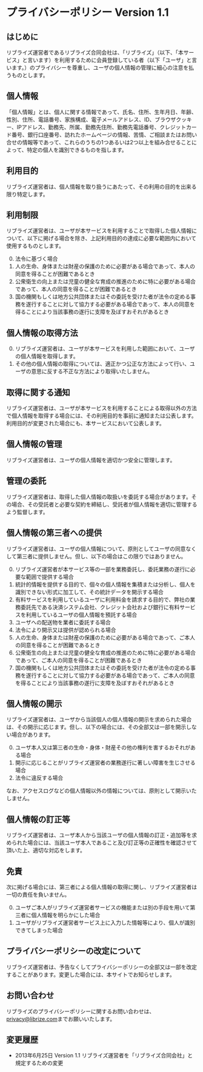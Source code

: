 # プライバシーポリシー Version 1.1


## はじめに

リブライズ運営者であるリブライズ合同会社は、「リブライズ」（以下、「本サービス」と言います）を利用するために会員登録している者（以下「ユーザ」と言います。）のプライバシーを尊重し、ユーザの個人情報の管理に細心の注意を払うものとします。


## 個人情報

「個人情報」とは、個人に関する情報であって、氏名、住所、生年月日、年齢、性別、住所、電話番号、家族構成、電子メールアドレス、ID、ブラウザクッキー、IPアドレス、勤務先、所属、勤務先住所、勤務先電話番号、クレジットカード番号、銀行口座番号、訪れたホームページの情報、苦情、ご相談またはお問い合せの情報等であって、これらのうちの1つあるいは2つ以上を組み合せることによって、特定の個人を識別できるものを指します。


## 利用目的

リブライズ運営者は、個人情報を取り扱うにあたって、その利用の目的を出来る限り特定します。


## 利用制限

リブライズ運営者は、ユーザが本サービスを利用することで取得した個人情報について、以下に掲げる場合を除き、上記利用目的の達成に必要な範囲内において使用するものとします。

0. 法令に基づく場合
0. 人の生命、身体または財産の保護のために必要がある場合であって、本人の同意を得ることが困難であるとき
0. 公衆衛生の向上または児童の健全な育成の推進のために特に必要がある場合であって、本人の同意を得ることが困難であるとき
0. 国の機関もしくは地方公共団体またはその委託を受けた者が法令の定める事務を遂行することに対して協力する必要がある場合であって、本人の同意を得ることにより当該事務の遂行に支障を及ぼすおそれがあるとき


## 個人情報の取得方法

0. リブライズ運営者は、ユーザが本サービスを利用した範囲において、ユーザの個人情報を取得します。
0. その他の個人情報の取得については、適正かつ公正な方法によって行い、ユーザの意思に反する不正な方法により取得いたしません。


## 取得に関する通知

リブライズ運営者は、ユーザが本サービスを利用することによる取得以外の方法で個人情報を取得する場合には、その利用目的を事前に通知または公表します。利用目的が変更された場合にも、本サービスにおいて公表します。


## 個人情報の管理

リブライズ運営者は、ユーザの個人情報を適切かつ安全に管理します。


## 管理の委託

リブライズ運営者は、取得した個人情報の取扱いを委託する場合があります。その場合、その受託者と必要な契約を締結し、受託者が個人情報を適切に管理するよう監督します。


## 個人情報の第三者への提供

リブライズ運営者は、ユーザの個人情報について、原則としてユーザの同意なくして第三者に提供しません。但し、以下の場合はこの限りではありません。

0. リブライズ運営者が本サービス等の一部を業務委託し、委託業務の遂行に必要な範囲で提供する場合
0. 統計的情報を提供する目的で、個々の個人情報を集積または分析し、個人を識別できない形式に加工して、その統計データを開示する場合
0. 有料サービスを利用しているユーザに利用料金を請求する目的で、弊社の業務委託先である決済システム会社、クレジット会社および銀行に有料サービスを利用しているユーザの個人情報を預託する場合
0. ユーザへの配送物を業者に委託する場合
0. 法令により開示又は提供が認められる場合
0. 人の生命、身体または財産の保護のために必要がある場合であって、ご本人の同意を得ることが困難であるとき
0. 公衆衛生の向上または児童の健全な育成の推進のために特に必要がある場合であって、ご本人の同意を得ることが困難であるとき
0. 国の機関もしくは地方公共団体またはその委託を受けた者が法令の定める事務を遂行することに対して協力する必要がある場合であって、ご本人の同意を得ることにより当該事務の遂行に支障を及ぼすおそれがあるとき


## 個人情報の開示

リブライズ運営者は、ユーザから当該個人の個人情報の開示を求められた場合は、その開示に応じます。但し、以下の場合には、その全部又は一部を開示しない場合があります。

0. ユーザ本人又は第三者の生命・身体・財産その他の権利を害するおそれがある場合
0. 開示に応じることがリブライズ運営者の業務遂行に著しい障害を生じさせる場合
0. 法令に違反する場合

なお、アクセスログなどの個人情報以外の情報については、原則として開示いたしません。


## 個人情報の訂正等

リブライズ運営者は、ユーザ本人から当該ユーザの個人情報の訂正・追加等を求められた場合には、当該ユーザ本人であること及び訂正等の正確性を確認させて頂いた上、適切な対応をします。


## 免責

次に掲げる場合には、第三者による個人情報の取得に関し、リブライズ運営者は一切の責任を負いません。

0. ユーザご本人がリブライズ運営者サービスの機能または別の手段を用いて第三者に個人情報を明らかにした場合
0. ユーザがリブライズ運営者サービス上に入力した情報等により、個人が識別できてしまった場合


## プライバシーポリシーの改定について

リブライズ運営者は、予告なくしてプライバシーポリシーの全部又は一部を改定することがあります。変更した場合には、本サイトでお知らせします。


## お問い合わせ

リブライズのプライバシーポリシーに関するお問い合わせは、 [privacy@librize.com](privacy@librize.com)までお願いいたします。


## 変更履歴

- 2013年6月25日 Version 1.1 リブライズ運営者を「リブライズ合同会社」と規定するための変更

